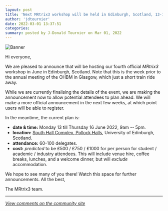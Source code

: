 ```yaml
---
layout: post
title: 'Next MRtrix3 workshop will be held in Edinburgh, Scotland, 13-16 June 2022!'
author: 'jdtournier'
date: 2022-03-01 13:37:51
categories:
summary: posted by J-Donald Tournier on Mar 01, 2022
---
```

![Banner](https://community.mrtrix.org/uploads/default/original/2X/d/da86ebe076f38fba80b13557507226246dd0d2d6.jpeg)

Hi everyone,

We are pleased to announce that will be hosting our fourth official *MRtrix3* workshop in June in Edinburgh, Scotland. Note that this is the week prior to the annual meeting of the OHBM in Glasgow, which just a short train ride away. 

While we are currently finalising the details of the event, we are making the announcement now to allow potential attendees to plan ahead. We will make a more official announcement in the next few weeks, at which point users will be able to register.

In the meantime, the current plan is:

- **date & time:** Monday 13 till Thursday 16 June 2022, 9am -- 5pm.
- **location:** [South Hall Complex, Pollock Halls](https://goo.gl/maps/YLjM9BUcAEkqecUHA), University of Edinburgh, Scotland.
- **attendance:** 60-100 delegates.
- **cost:** *predicted* to be £500 / £750 / £1000 for per person for student / academic / industry attendees. This will include venue hire, coffee breaks, lunches, and a welcome dinner, but will *exclude* accommodation.

We hope to see many of you there! Watch this space for further announcements. All the best,

The MRtrix3 team.

---

*[View comments on the community site](https://community.mrtrix.org/t/5579)*

            